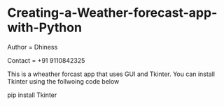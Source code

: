 # Creating-a-Weather-forecast-app-with-Python
Author = Dhiness

Contact = +91 9110842325

This is a wheather forcast app that uses GUI and Tkinter. You can install Tkinter using the follwoing code below

pip install Tkinter
